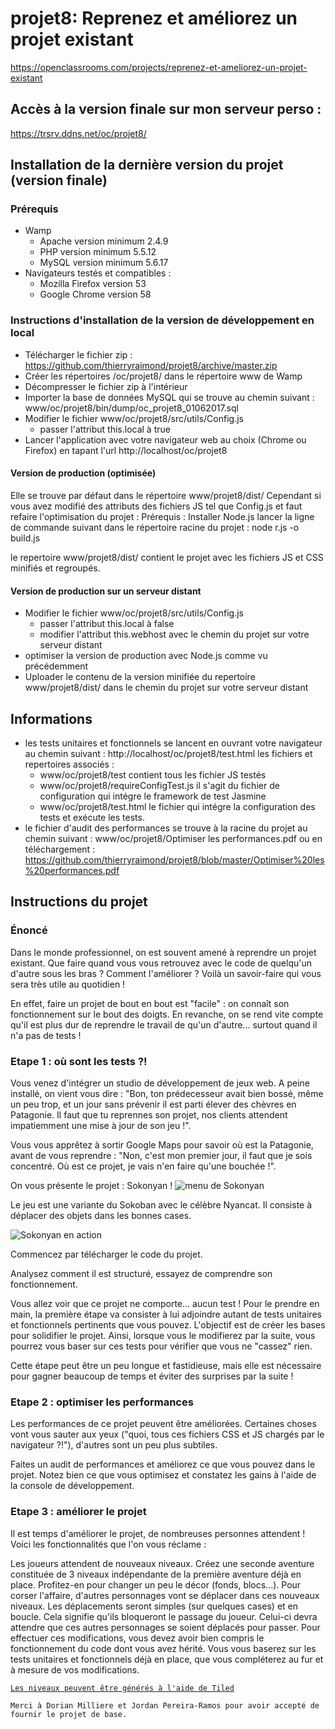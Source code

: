 # projet8: Reprenez et améliorez un projet existant
https://openclassrooms.com/projects/reprenez-et-ameliorez-un-projet-existant

## Accès à la version finale sur mon serveur perso :
https://trsrv.ddns.net/oc/projet8/

## Installation de la dernière version du projet (version finale)

### Prérequis
- Wamp
  - Apache version minimum 2.4.9
  - PHP version minimum 5.5.12
  - MySQL version minimum 5.6.17
- Navigateurs testés et compatibles :
  - Mozilla Firefox version 53
  - Google Chrome version 58

### Instructions d'installation de la version de développement en local

- Télécharger le fichier zip : https://github.com/thierryraimond/projet8/archive/master.zip
- Créer les répertoires /oc/projet8/ dans le répertoire www de Wamp
- Décompresser le fichier zip à l'intérieur
- Importer la base de données MySQL qui se trouve au chemin suivant : www/oc/projet8/bin/dump/oc_projet8_01062017.sql
- Modifier le fichier www/oc/projet8/src/utils/Config.js
  - passer l'attribut this.local à true
- Lancer l'application avec votre navigateur web au choix (Chrome ou Firefox) en tapant l'url http://localhost/oc/projet8

#### Version de production (optimisée)
Elle se trouve par défaut dans le répertoire www/projet8/dist/
Cependant si vous avez modifié des attributs des fichiers JS tel que Config.js et faut refaire l'optimisation du projet :
Prérequis : Installer Node.js
lancer la ligne de commande suivant dans le répertoire racine du projet :
    node r.js -o build.js

le repertoire www/projet8/dist/ contient le projet avec les fichiers JS et CSS minifiés et regroupés.

#### Version de production sur un serveur distant
- Modifier le fichier www/oc/projet8/src/utils/Config.js
  - passer l'attribut this.local à false
  - modifier l'attribut this.webhost avec le chemin du projet sur votre serveur distant
- optimiser la version de production avec Node.js comme vu précédemment
- Uploader le contenu de la version minifiée du repertoire www/projet8/dist/ dans le chemin du projet sur votre serveur distant

## Informations
- les tests unitaires et fonctionnels se lancent en ouvrant votre navigateur au chemin suivant : http://localhost/oc/projet8/test.html
  les fichiers et repertoires associés :
  - www/oc/projet8/test contient tous les fichier JS testés
  - www/oc/projet8/requireConfigTest.js il s'agit du fichier de configuration qui intégre le framework de test Jasmine
  - www/oc/projet8/test.html le fichier qui intégre la configuration des tests et exécute les tests.
- le fichier d'audit des performances se trouve à la racine du projet au chemin suivant :
    www/oc/projet8/Optimiser les performances.pdf ou en téléchargement : https://github.com/thierryraimond/projet8/blob/master/Optimiser%20les%20performances.pdf
    
## Instructions du projet

### Énoncé
Dans le monde professionnel, on est souvent amené à reprendre un projet existant. Que faire quand vous vous retrouvez avec le code de quelqu'un d'autre sous les bras ? Comment l'améliorer ? Voilà un savoir-faire qui vous sera très utile au quotidien !

En effet, faire un projet de bout en bout est "facile" : on connaît son fonctionnement sur le bout des doigts. En revanche, on se rend vite compte qu'il est plus dur de reprendre le travail de qu'un d'autre... surtout quand il n'a pas de tests !

### Etape 1 : où sont les tests ?!
Vous venez d'intégrer un studio de développement de jeux web. A peine installé, on vient vous dire : "Bon, ton prédecesseur avait bien bossé, même un peu trop, et un jour sans prévenir il est parti élever des chèvres en Patagonie. Il faut que tu reprennes son projet, nos clients attendent impatiemment une mise à jour de son jeu !".

Vous vous apprêtez à sortir Google Maps pour savoir où est la Patagonie, avant de vous reprendre : "Non, c'est mon premier jour, il faut que je sois concentré. Où est ce projet, je vais n'en faire qu'une bouchée !".

On vous présente le projet : Sokonyan !
![menu de Sokonyan](https://s3-eu-west-1.amazonaws.com/sdz-upload/prod/upload/sokonyan.png)

Le jeu est une variante du Sokoban avec le célèbre Nyancat. Il consiste à déplacer des objets dans les bonnes cases.

![Sokonyan en action](https://s3-eu-west-1.amazonaws.com/sdz-upload/prod/upload/sokonyan2.png)

Commencez par télécharger le code du projet.

Analysez comment il est structuré, essayez de comprendre son fonctionnement.

Vous allez voir que ce projet ne comporte... aucun test ! Pour le prendre en main, la première étape va consister à lui adjoindre autant de tests unitaires et fonctionnels pertinents que vous pouvez. L'objectif est de créer les bases pour solidifier le projet. Ainsi, lorsque vous le modifierez par la suite, vous pourrez vous baser sur ces tests pour vérifier que vous ne "cassez" rien.

Cette étape peut être un peu longue et fastidieuse, mais elle est nécessaire pour gagner beaucoup de temps et éviter des surprises par la suite !

### Etape 2 : optimiser les performances
Les performances de ce projet peuvent être améliorées. Certaines choses vont vous sauter aux yeux ("quoi, tous ces fichiers CSS et JS chargés par le navigateur ?!"), d'autres sont un peu plus subtiles.

Faites un audit de performances et améliorez ce que vous pouvez dans le projet. Notez bien ce que vous optimisez et constatez les gains à l'aide de la console de développement.

### Etape 3 : améliorer le projet
Il est temps d'améliorer le projet, de nombreuses personnes attendent ! Voici les fonctionnalités que l'on vous réclame :

Les joueurs attendent de nouveaux niveaux. Créez une seconde aventure constituée de 3 niveaux indépendante de la première aventure déjà en place. Profitez-en pour changer un peu le décor (fonds, blocs...).
Pour corser l'affaire, d'autres personnages vont se déplacer dans ces nouveaux niveaux. Les déplacements seront simples (sur quelques cases) et en boucle. Cela signifie qu'ils bloqueront le passage du joueur. Celui-ci devra attendre que ces autres personnages se soient déplacés pour passer.
Pour effectuer ces modifications, vous devez avoir bien compris le fonctionnement du code dont vous avez hérité. Vous vous baserez sur les tests unitaires et fonctionnels déjà en place, que vous compléterez au fur et à mesure de vos modifications.

[`Les niveaux peuvent être générés à l'aide de Tiled`](http://www.mapeditor.org/)

`Merci à Dorian Milliere et Jordan Pereira-Ramos pour avoir accepté de fournir le projet de base.`

